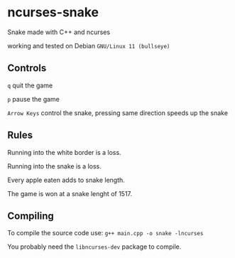# ncurses-snake
Snake made with C++ and ncurses

working and tested on Debian `GNU/Linux 11 (bullseye)`

## Controls

`q`  quit the game

`p`  pause the game

`Arrow Keys` control the snake, pressing same direction speeds up the snake

## Rules

Running into the white border is a loss.

Running into the snake is a loss.

Every apple eaten adds to snake length.

The game is won at a snake lenght of 1517.

## Compiling

To compile the source code use:
`g++ main.cpp -o snake -lncurses`

You probably need the `libncurses-dev` package to compile.
